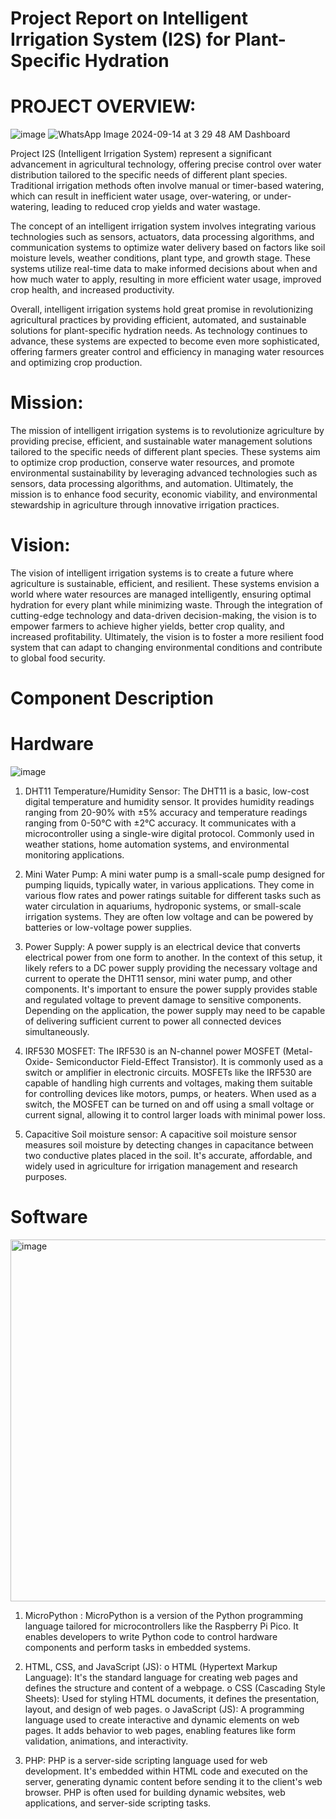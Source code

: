 # Project Report on Intelligent Irrigation System (I2S) for Plant-Specific Hydration
 
# PROJECT OVERVIEW:

![image](https://github.com/user-attachments/assets/e4b54e80-5a8c-41a5-9849-5f5ade2736b0)
![WhatsApp Image 2024-09-14 at 3 29 48 AM](https://github.com/user-attachments/assets/b9d6ea0a-9a44-4ac8-8fa8-9d99406118bb)
                                               Dashboard


Project I2S (Intelligent Irrigation System) represent a significant advancement in agricultural technology, offering precise control over water distribution tailored to the specific needs of different plant species. Traditional irrigation methods often involve manual or timer-based watering, which can result in inefficient water usage, over-watering, or under-watering, leading to reduced crop yields and water wastage.

The concept of an intelligent irrigation system involves integrating various technologies such as sensors, actuators, data processing algorithms, and communication systems to optimize water delivery based on factors like soil moisture levels, weather conditions, plant type, and growth stage. These systems utilize real-time data to make informed decisions about when and how much water to apply, resulting in more efficient water usage, improved crop health, and increased productivity.

Overall, intelligent irrigation systems hold great promise in revolutionizing agricultural practices by providing efficient, automated, and sustainable solutions for plant-specific hydration needs. As technology continues to advance, these systems are expected to become even more sophisticated, offering farmers greater control and efficiency in managing water resources and optimizing crop production.

# Mission:
The mission of intelligent irrigation systems is to revolutionize agriculture by providing precise, efficient, and sustainable water management solutions tailored to the specific needs of different plant species. These systems aim to optimize crop production, conserve water resources, and promote environmental sustainability by leveraging advanced technologies such as sensors, data processing algorithms, and automation. Ultimately, the mission is to enhance food security, economic viability, and environmental stewardship in agriculture through innovative irrigation practices.

# Vision:
The vision of intelligent irrigation systems is to create a future where agriculture is sustainable, efficient, and resilient. These systems envision a world where water resources are managed intelligently, ensuring optimal hydration for every plant while minimizing waste. Through the integration of cutting-edge technology and data-driven decision-making, the vision is to empower farmers to achieve higher yields, better crop quality, and increased profitability. Ultimately, the vision is to foster a more resilient food system that can adapt to changing environmental conditions and contribute to global food security.

# Component Description
# Hardware

![image](https://github.com/user-attachments/assets/00d2a1b3-83a6-4c89-88a0-e0483b60244a)


1.	DHT11 Temperature/Humidity Sensor:
The DHT11 is a basic, low-cost digital temperature and humidity sensor. It provides humidity readings ranging from 20-90% with
±5% accuracy and temperature readings ranging from 0-50°C with
±2°C accuracy. It communicates with a microcontroller using a single-wire digital protocol. Commonly used in weather stations, home automation systems, and environmental monitoring applications.


2.	Mini Water Pump:
A mini water pump is a small-scale pump designed for pumping liquids, typically water, in various applications. They come in various flow rates and power ratings suitable for different tasks such as water circulation in aquariums, hydroponic systems, or small-scale irrigation systems. They are often low voltage and can be powered by batteries or low-voltage power supplies.
 
3.	Power Supply:
A power supply is an electrical device that converts electrical power from one form to another. In the context of this setup, it likely refers to a DC power supply providing the necessary voltage and current to operate the DHT11 sensor, mini water pump, and other components.
It's important to ensure the power supply provides stable and regulated voltage to prevent damage to sensitive components. Depending on the application, the power supply may need to be capable of delivering sufficient current to power all connected devices simultaneously.


4.	IRF530 MOSFET:
The IRF530 is an N-channel power MOSFET (Metal-Oxide- Semiconductor Field-Effect Transistor). It is commonly used as a switch or amplifier in electronic circuits. MOSFETs like the IRF530 are capable of handling high currents and voltages, making them suitable for controlling devices like motors, pumps, or heaters.
When used as a switch, the MOSFET can be turned on and off using a small voltage or current signal, allowing it to control larger loads with minimal power loss.


5.	Capacitive Soil moisture sensor:
A capacitive soil moisture sensor measures soil moisture by detecting changes in capacitance between two conductive plates placed in the soil. It's accurate, affordable, and widely used in agriculture for irrigation management and research purposes.
 
# Software

<img width="579" alt="image" src="https://github.com/user-attachments/assets/c745ae49-a265-4f73-912c-5f0e3167e370">


1.	MicroPython :
MicroPython is a version of the Python programming language tailored for microcontrollers like the Raspberry Pi Pico. It enables developers to write Python code to control hardware components and perform tasks in embedded systems.
2.	HTML, CSS, and JavaScript (JS):
o	HTML (Hypertext Markup Language): It's the standard language for creating web pages and defines the structure and content of a webpage.
o	CSS (Cascading Style Sheets): Used for styling HTML documents, it defines the presentation, layout, and design of web pages.
o	JavaScript (JS): A programming language used to create interactive and dynamic elements on web pages. It adds behavior to web pages, enabling features like form validation, animations, and interactivity.

3.	PHP:
PHP is a server-side scripting language used for web development. It's embedded within HTML code and executed on the server, generating dynamic content before sending it to the client's web browser. PHP is often used for building dynamic websites, web applications, and server-side scripting tasks.








 

